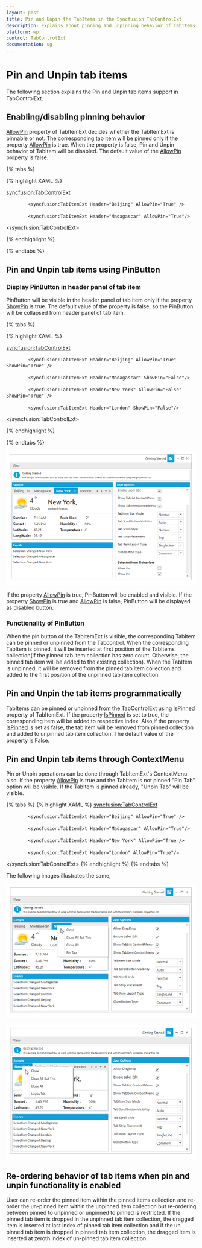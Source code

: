 ```yaml
---
layout: post
title: Pin and Unpin the TabItems in the Syncfusion TabControlExt
description: Explains about pinning and unpinning behavior of TabItems in the TabControlExt of WPF
platform: wpf
control: TabControlExt
documentation: ug
---
```

# Pin and Unpin tab items

The following section explains the Pin and Unpin tab items support in TabControlExt.

## Enabling/disabling pinning behavior

[AllowPin](https://help.syncfusion.com/cr/cref_files/wpf/Syncfusion.Tools.Wpf~Syncfusion.Windows.Tools.Controls.TabItemExt~AllowPin.html) property of TabItemExt decides whether the TabItemExt is pinnable or not. The corresponding tab item will be pinned only if the property [AllowPin](https://help.syncfusion.com/cr/cref_files/wpf/Syncfusion.Tools.Wpf~Syncfusion.Windows.Tools.Controls.TabItemExt~AllowPin.html) is true. When the property is false, Pin and Unpin behavior of TabItem will be disabled. The default value of the [AllowPin](https://help.syncfusion.com/cr/cref_files/wpf/Syncfusion.Tools.Wpf~Syncfusion.Windows.Tools.Controls.TabItemExt~AllowPin.html) property is false.

{% tabs %}

{% highlight XAML %}

  <syncfusion:TabControlExt>

            <syncfusion:TabItemExt Header="Beijing" AllowPin="True" />
            
            <syncfusion:TabItemExt Header="Madagascar" AllowPin="True"/>                      
            
</syncfusion:TabControlExt>

{% endhighlight %}

{% endtabs %}

## Pin and Unpin tab items using PinButton

### Display PinButton in header panel of tab item

PinButton will be visible in the header panel of tab item only if the property [ShowPin](https://help.syncfusion.com/cr/cref_files/wpf/Syncfusion.Tools.Wpf~Syncfusion.Windows.Tools.Controls.TabItemExt~ShowPin.html) is true. The default value of the property is false, so the PinButton will be collapsed from header panel of tab item.

{% tabs %}

{% highlight XAML %}

  <syncfusion:TabControlExt>

            <syncfusion:TabItemExt Header="Beijing" AllowPin="True" ShowPin="True" />
            
            <syncfusion:TabItemExt Header="Madagascar" ShowPin="False"/>    

            <syncfusion:TabItemExt Header="New York" AllowPin="False" ShowPin="True" />
            
            <syncfusion:TabItemExt Header="London" ShowPin="False"/>                   
            
</syncfusion:TabControlExt>

{% endhighlight %}

{% endtabs %}

![Displaying PinButton to specific items](Pin-Unpin-tabs-images\Pin-Unpin-tabs-images1.png)

If the property [AllowPin](https://help.syncfusion.com/cr/cref_files/wpf/Syncfusion.Tools.Wpf~Syncfusion.Windows.Tools.Controls.TabItemExt~AllowPin.html) is true, PinButton will be enabled and visible. If the property [ShowPin](https://help.syncfusion.com/cr/cref_files/wpf/Syncfusion.Tools.Wpf~Syncfusion.Windows.Tools.Controls.TabItemExt~ShowPin.html) is true and [AllowPin](https://help.syncfusion.com/cr/cref_files/wpf/Syncfusion.Tools.Wpf~Syncfusion.Windows.Tools.Controls.TabItemExt~AllowPin.html) is false, PinButton will be displayed as disabled button. 


### Functionality of PinButton

When the pin button of the TabItemExt is visible, the corresponding TabItem can be pinned or unpinned from the Tabcontrol. When the corresponding TabItem is pinned, it will be inserted at first position of the TabItems collection(if the pinned tab item collection has zero count. Otherwise, the pinned tab item will be added to the existing collection). When the TabItem is unpinned, it will be removed from the pinned tab item collection and added to the first position of the unpinned tab item collection.

## Pin and Unpin the tab items programmatically

TabItems can be pinned or unpinned from the TabControlExt using [IsPinned](https://help.syncfusion.com/cr/cref_files/wpf/Syncfusion.Tools.Wpf~Syncfusion.Windows.Tools.Controls.TabItemExt~IsPinned.html) property of TabItemExt. If the property [IsPinned](https://help.syncfusion.com/cr/cref_files/wpf/Syncfusion.Tools.Wpf~Syncfusion.Windows.Tools.Controls.TabItemExt~IsPinned.html) is set to true, the corresponding item will be added to respective index. Also,if the property [IsPinned](https://help.syncfusion.com/cr/cref_files/wpf/Syncfusion.Tools.Wpf~Syncfusion.Windows.Tools.Controls.TabItemExt~IsPinned.html) is set as false, the tab item will be removed from pinned collection and added to unpinned tab item collection. The default value of the property is False.

## Pin and Unpin tab items through ContextMenu

Pin or Unpin operations can be done through TabItemExt's ContextMenu also. If the property [AllowPin](https://help.syncfusion.com/cr/cref_files/wpf/Syncfusion.Tools.Wpf~Syncfusion.Windows.Tools.Controls.TabItemExt~AllowPin.html) is true and the TabItem is not pinned "Pin Tab" option will be visible. If the TabItem is pinned already, "Unpin Tab" will be visible. 

{% tabs %}
{% highlight XAML %}
<syncfusion:TabControlExt>

            <syncfusion:TabItemExt Header="Beijing" AllowPin="True" />
            
            <syncfusion:TabItemExt Header="Madagascar" AllowPin="True"/>    

            <syncfusion:TabItemExt Header="New York" AllowPin="True />
            
            <syncfusion:TabItemExt Header="London" AllowPin="True"/>                   
            
</syncfusion:TabControlExt>
{% endhighlight %}
{% endtabs %}

The following images illustrates the same,

![Displays option to pin the TabItemExt](Pin-Unpin-tabs-images\Pin-Unpin-tabs-images2.png)

![Displays option to Unpin the TabItemExt](Pin-Unpin-tabs-images\Pin-Unpin-tabs-images3.png)

## Re-ordering behavior of tab items when pin and unpin functionality is enabled

User can re-order the pinned item within the pinned items collection and re-order the un-pinned item within the unpinned item collection but re-ordering between pinned to unpinned or unpinned to pinned is restricted. If the pinned tab item is dropped in the unpinned tab item collection, the dragged item is inserted at last index of pinned tab item collection and if the un pinned tab item is dropped in pinned tab item collection, the dragged item is inserted at zeroth index of un-pinned tab item collection.

